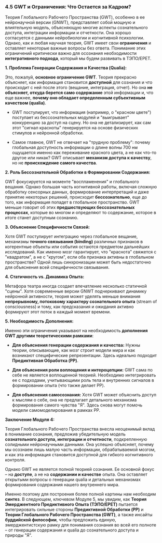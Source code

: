 ### 4.5 GWT и Ограничения: Что Остается за Кадром?

Теория Глобального Рабочего Пространства (GWT), особенно в ее нейронаучной версии (GNWT), представляет собой мощную и влиятельную модель, объясняющую многие аспекты сознательного доступа, интеграции информации и отчетности. Она хорошо согласуется с данными нейробиологии и когнитивной психологии. Однако, как и любая научная теория, GWT имеет свои **ограничения** и оставляет некоторые важные вопросы без ответа. Понимание этих ограничений критически важно для осознания необходимости **интегративного подхода**, который мы будем развивать в ТЭПО/EPET.

**1. Проблема Генерации Содержания и Качества (Qualia):**

Это, пожалуй, **основное ограничение GWT**. Теория прекрасно объясняет, как информация становится **доступной** для сознания и что происходит с ней после этого (вещание, интеграция, отчет). Но она **не объясняет, откуда берется само содержание** этой информации и, что еще важнее, **почему оно обладает определенным субъективным качеством (qualia)**.

-   GWT постулирует, что информация (например, о "красном цвете") поступает из бессознательных модулей и "выигрывает" конкуренцию за доступ на сцену. Но она не детализирует, как сам этот "сигнал красноты" генерируется на основе физических стимулов и нейронной обработки.
    
-   Самое главное, GWT не отвечает на "трудную проблему": почему глобальная доступность информации о длине волны 700 нм ощущается именно как переживание красного цвета, а не как что-то другое или никак? GWT описывает **механизм доступа к качеству**, но не **происхождение самого качества**.
    

**2. Роль Бессознательной Обработки в Формировании Содержания:**

GWT фокусируется на моменте "воспламенения" и глобального вещания. Однако большая часть когнитивной работы, включая сложную обработку сенсорных данных, формирование интерпретаций и даже принятие некоторых решений, происходит **бессознательно**, еще до того, как информация попадет в глобальное пространство. GWT меньше говорит об этих **предшествующих бессознательных процессах**, которые во многом и определяют то содержание, которое в итоге станет доступным сознанию.

**3. Объяснение Специфичности Связей:**

Хотя GWT постулирует интеграцию через глобальное вещание, механизмы **точного связывания (binding)** различных признаков в когерентные объекты или события остаются предметом дальнейших исследований. Как именно мозг гарантирует, что "краснота" свяжется с "квадратом", а не с "кругом", если оба признака активны в глобальном пространстве? Одной лишь синхронизации может быть недостаточно для объяснения всей специфичности связывания.

**4. Статичность vs. Динамика Опыта:**

Метафора театра иногда создает впечатление несколько статичной "сцены". Хотя современные версии GNWT подчеркивают динамику нейронной активности, теория может уделять меньше внимания **непрерывному, потоковому характеру сознательного опыта** (stream of consciousness) и тому, как предсказания и ожидания активно формируют этот поток в каждый момент времени.

**5. Необходимость Дополнения:**

Именно эти ограничения указывают на необходимость **дополнения GWT другими теоретическими рамками**:

-   **Для объяснения генерации содержания и качества:** Нужны теории, описывающие, как мозг строит модели мира и как возникают специфические репрезентации. Здесь идеально подходит **Предиктивная Обработка (PP)**.
    
-   **Для объяснения роли воплощения и интероцепции:** GWT сама по себе не является воплощенной теорией. Необходимо интегрировать ее с подходами, учитывающими роль тела и внутренних сигналов в формировании опыта (что также делает PP).
    
-   **Для объяснения самосознания:** Хотя GWT может объяснить доступ к мыслям о себе, она не предлагает детального механизма формирования самого чувства "Я". Здесь снова могут помочь модели самомоделирования в рамках PP.
    

**Заключение Модуля 4:**

Теория Глобального Рабочего Пространства внесла неоценимый вклад в понимание сознания, предложив убедительную модель **сознательного доступа, интеграции и отчетности**, подкрепленную солидными нейронаучными данными. Она успешно объясняет, почему мы осознаем лишь малую часть информации, обрабатываемой мозгом, и как эта информация становится доступной для гибкого когнитивного контроля.

Однако GWT не является полной теорией сознания. Ее основной фокус – на **доступе**, а не на **содержании и качестве** опыта. Она оставляет открытыми вопросы о генерации qualia и детальных механизмах формирования содержания нашего внутреннего мира.

Именно поэтому для построения более полной картины нам необходим **синтез**. В следующем, ключевом Модуле 5, мы увидим, как **Теория Эмерджентного Предиктивного Опыта (ТЭПО/EPET)** пытается интегрировать сильные стороны **Предиктивной Обработки (PP)** и **Теории Глобального Рабочего Пространства (GWT)**, а также инсайты **буддийской философии**, чтобы предложить единую, эмерджентистскую рамку для понимания сознания во всей его полноте – от генерации содержания и qualia до сознательного доступа и природы "Я".
